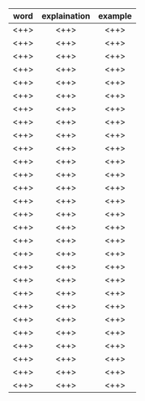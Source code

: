 |word|explaination|example
|:-:|:-:|:-:|
|<++>|<++>|<++>|
|<++>|<++>|<++>|
|<++>|<++>|<++>|
|<++>|<++>|<++>|
|<++>|<++>|<++>|
|<++>|<++>|<++>|
|<++>|<++>|<++>|
|<++>|<++>|<++>|
|<++>|<++>|<++>|
|<++>|<++>|<++>|
|<++>|<++>|<++>|
|<++>|<++>|<++>|
|<++>|<++>|<++>|
|<++>|<++>|<++>|
|<++>|<++>|<++>|
|<++>|<++>|<++>|
|<++>|<++>|<++>|
|<++>|<++>|<++>|
|<++>|<++>|<++>|
|<++>|<++>|<++>|
|<++>|<++>|<++>|
|<++>|<++>|<++>|
|<++>|<++>|<++>|
|<++>|<++>|<++>|
|<++>|<++>|<++>|
|<++>|<++>|<++>|
|<++>|<++>|<++>|
|<++>|<++>|<++>|
